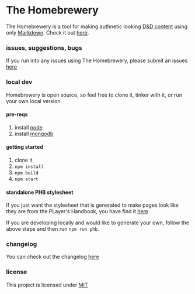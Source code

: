 # The Homebrewery
The Homebrewery is a tool for making authnetic looking [D&D content](http://dnd.wizards.com/products/tabletop-games/rpg-products/rpg_playershandbook) using only [Markdown](https://github.com/adam-p/markdown-here/wiki/Markdown-Cheatsheet). Check it out [here](http://homebrewery.naturalcrit.com).


### issues, suggestions, bugs
If you run into any issues using The Homebrewery, please submit an issues [here](/issues)


### local dev
Homebrewery is open source, so feel free to clone it, tinker with it, or run your own local version.

#### pre-reqs
1. install [node](https://nodejs.org/en/)
1. install [mongodb](https://www.mongodb.com/)

#### getting started
1. clone it
1. `npm install`
1. `npm build`
1. `npm start`

#### standalone PHB stylesheet
If you just want the stylesheet that is generated to make pages look like they are from the PLayer's Handbook, you have find it [here](https://github.com/stolksdorf/homebrewery/blob/master/phb.standalone.css)

If you are developing locally and would like to generate your own, follow the above steps and then run `npm run phb`.

### changelog

You can check out the changelog [here](https://github.com/stolksdorf/homebrewery/blob/master/changelog.md)

### license

This project is licensed under [MIT](./license)
